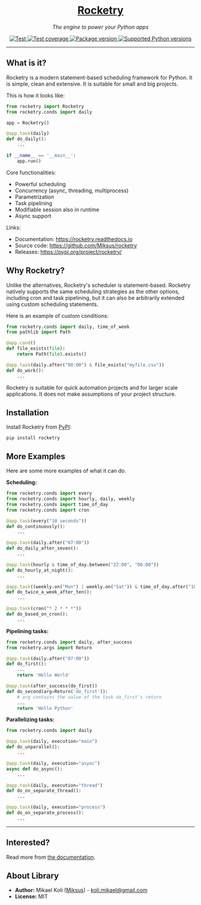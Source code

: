 

<h1 align="center"><a href="https://rocketry.readthedocs.io">Rocketry</a></h1>
<p align="center">
    <em>The engine to power your Python apps</em>
</p>
<p align="center">
    <a href="https://github.com/Miksus/rocketry/actions/workflows/main.yml/badge.svg?branch=master" target="_blank">
        <img src="https://github.com/Miksus/rocketry/actions/workflows/main.yml/badge.svg?branch=master" alt="Test">
    </a>
    <a href="https://codecov.io/gh/Miksus/rocketry" target="_blank">
        <img src="https://codecov.io/gh/Miksus/rocketry/branch/master/graph/badge.svg?token=U2KF1QA5HT" alt="Test coverage">
    </a>
    <a href="https://pypi.org/project/rocketry" target="_blank">
        <img src="https://badgen.net/pypi/v/rocketry?color=969696" alt="Package version">
    </a>
    <a href="https://pypi.org/project/rocketry" target="_blank">
        <img src="https://badgen.net/pypi/python/rocketry?color=969696&labelColor=black" alt="Supported Python versions">
    </a>
</p>

-----------------

## What is it?

Rocketry is a modern statement-based scheduling framework 
for Python. It is simple, clean and extensive.
It is suitable for small and big projects.

This is how it looks like:

```python
from rocketry import Rocketry
from rocketry.conds import daily

app = Rocketry()

@app.task(daily)
def do_daily():
    ...

if __name__ == '__main__':
    app.run()
```

Core functionalities:

- Powerful scheduling
- Concurrency (async, threading, multiprocess)
- Parametrization
- Task pipelining
- Modifiable session also in runtime
- Async support

Links:

- Documentation: https://rocketry.readthedocs.io
- Source code: https://github.com/Miksus/rocketry
- Releases: https://pypi.org/project/rocketry/

## Why Rocketry?

Unlike the alternatives, Rocketry's scheduler is 
statement-based. Rocketry natively supports the 
same scheduling strategies as the other options, 
including cron and task pipelining, but it can also be
arbitrarily extended using custom scheduling statements.

Here is an example of custom conditions:

```python
from rocketry.conds import daily, time_of_week
from pathlib import Path

@app.cond()
def file_exists(file):
    return Path(file).exists()

@app.task(daily.after("08:00") & file_exists("myfile.csv"))
def do_work():
    ...
```

Rocketry is suitable for quick automation projects
and for larger scale applications. It does not make
assumptions of your project structure.

## Installation

Install Rocketry from [PyPI](https://pypi.org/project/rocketry/):

```shell
pip install rocketry
```


## More Examples

Here are some more examples of what it can do.

**Scheduling:**

```python
from rocketry.conds import every
from rocketry.conds import hourly, daily, weekly
from rocketry.conds import time_of_day
from rocketry.conds import cron

@app.task(every("10 seconds"))
def do_continuously():
    ...

@app.task(daily.after("07:00"))
def do_daily_after_seven():
    ...

@app.task(hourly & time_of_day.between("22:00", "06:00"))
def do_hourly_at_night():
    ...

@app.task((weekly.on("Mon") | weekly.on("Sat")) & time_of_day.after("10:00"))
def do_twice_a_week_after_ten():
    ...

@app.task(cron("* 2 * * *"))
def do_based_on_cron():
    ...
```

**Pipelining tasks:**

```python
from rocketry.conds import daily, after_success
from rocketry.args import Return

@app.task(daily.after("07:00"))
def do_first():
    ...
    return 'Hello World'

@app.task(after_success(do_first))
def do_second(arg=Return('do_first')):
    # arg contains the value of the task do_first's return
    ...
    return 'Hello Python'
```


**Parallelizing tasks:**

```python
from rocketry.conds import daily

@app.task(daily, execution="main")
def do_unparallel():
    ...

@app.task(daily, execution="async")
async def do_async():
    ...

@app.task(daily, execution="thread")
def do_on_separate_thread():
    ...

@app.task(daily, execution="process")
def do_on_separate_process():
    ...
```

---

## Interested?

Read more from [the documentation](https://rocketry.readthedocs.io).

## About Library

- **Author:** Mikael Koli ([Miksus](https://github.com/Miksus)) - koli.mikael@gmail.com
- **License:** MIT

